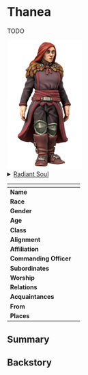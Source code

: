 # Thanea

TODO

<img src="../../images/people/thanea.png" height="300" />

<details>
  <summary>
    <a href="https://www.dndbeyond.com/races/aasimar#ProtectorAasimar">Radiant Soul</a>
  </summary>
  <img src="../../images/people/thanea-radiant-soul.png" height="300" />
</details>

| []() | |
| --- | --- |
| **Name** | |
| **Race** | |
| **Gender** | |
| **Age** | |
| **Class** | |
| **Alignment** | |
| **Affiliation** | |
| **Commanding Officer** | | *Delete if not military*
| **Subordinates** | | *Delete if not military*
| **Worship** | |
| **Relations** | |
| **Acquaintances** | |
| **From** | |
| **Places** | |

## Summary

## Backstory
